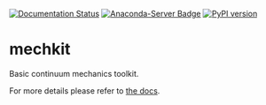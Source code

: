 [![Documentation Status](https://readthedocs.org/projects/mechkit/badge/?version=latest)][rtdocs]
[![Anaconda-Server Badge](https://anaconda.org/anaconda/markdown/badges/installer/conda.svg)][conda]
[![PyPI version](https://badge.fury.io/py/mechkit.svg)][pypi]

# mechkit

Basic continuum mechanics toolkit.

For more details please refer to [the docs][rtdocs].

[conda]: https://anaconda.org/JulianKarlBauer/mechkit
[pypi]: https://pypi.org/project/mechkit/
[rtdocs]: http://mechkit.readthedocs.io/?badge=latest





